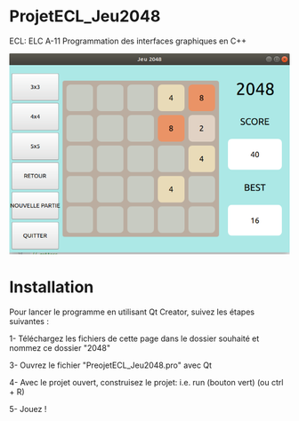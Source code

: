 # ProjetECL_Jeu2048

ECL: ELC A-11 Programmation des interfaces graphiques en C++

![Image de jeu](https://github.com/GuerfelMohamed/ProjetECL_Jeu2048/blob/master/2048.png)

# Installation

Pour lancer le programme en utilisant Qt Creator, suivez les étapes suivantes :

1- Téléchargez les fichiers de cette page dans le dossier souhaité et nommez ce dossier "2048"

3- Ouvrez le fichier "PreojetECL_Jeu2048.pro" avec Qt

4- Avec le projet ouvert, construisez le projet: i.e. run (bouton vert) (ou ctrl + R)

5- Jouez !

